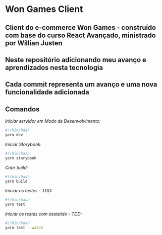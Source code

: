 # Won Games Client

## Client do e-commerce Won Games - construído com base do curso React Avançado, ministrado por Willian Justen

## Neste repositório adicionando meu avanço e aprendizados nesta tecnologia

## Cada commit representa um avanço e uma nova funcionalidade adicionada

## Comandos

*Iniciar servidor em Modo de Desenvolvimento:*

```bash
#!/bin/bash
yarn dev
```

*Iniciar Storybook:*

```bash
#!/bin/bash
yarn storybook
```

*Criar build:*

```bash
#!/bin/bash
yarn build
```

*Iniciar os testes - TDD:*

```bash
#!/bin/bash
yarn test
```

*Iniciar os testes com assistido - TDD:*

```bash
#!/bin/bash
yarn test --watch
```
